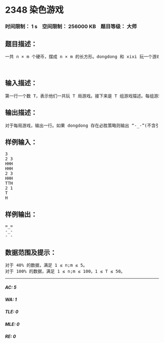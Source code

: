 # 2348 染色游戏   
### 时间限制： 1 s&nbsp;&nbsp;&nbsp;&nbsp;空间限制： 256000 KB&nbsp;&nbsp;&nbsp;&nbsp;题目等级： 大师  
## 题目描述：  

<pre>
一共 n × m 个硬币，摆成 n × m 的长方形。dongdong 和 xixi 玩一个游戏，每次可以选择一个连通块，并把其中的硬币全部翻转，但是需要满足存在一个硬币属于这个连通块并且所有其他硬币都在它的左上方 (可以正左方也可以正上方)，并且这个硬币是从反面向上翻成正面向上。dongdong 和 xixi 轮流操作。如果某一方无法操作，那么他 (她) 就输了。dongdong 先进行第一步操作，假设双方都采用最优策略。问 dongdong 是否有必胜策略。  
  

</pre>
  
  
## 输入描述：  

<pre>
第一行一个数 T，表示他们一共玩 T 局游戏。接下来是 T 组游戏描述。每组游戏第一行两个数 n;m，接下来 n 行每行 m 个字符，第 i 行第 j 个字符如果是 “H” 表示第 i 行第 j 列的硬币是正面向上，否则是反面向上。第 i 行 j 列的左上方是指行不超过 i 并且列不超过 j 的区域。
</pre>
  
  
## 输出描述：  

<pre>
对于每局游戏，输出一行。如果 dongdong 存在必胜策略则输出 “-_-”(不含引号) 否则输出 “=_=”(不含引号)。(注意输出的都是半角符号，即三个符号ASCII 码分别为 45,61,95)
</pre>
  
  
## 样例输入：  

<pre>
3  
2 3  
HHH  
HHH  
2 3  
HHH  
TTH  
2 1  
T  
H
</pre>
  
  
## 样例输出：  

<pre>
=_=  
-_-  
-_-
</pre>
  
  
## 数据范围及提示：  

<pre>
对于 40% 的数据，满足 1 ≤ n;m ≤ 5。  
对于 100% 的数据，满足 1 ≤ n;m ≤ 100，1 ≤ T ≤ 50。
</pre>
  
  
***  

##### AC: 5  
##### WA: 1  
##### TLE: 0  
##### MLE: 0  
##### RE: 0  
